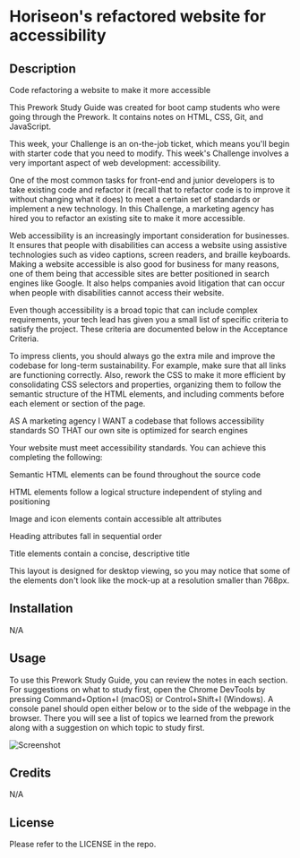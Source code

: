 # Horiseon's refactored website for accessibility

## Description
Code refactoring a website to make it more accessible 

This Prework Study Guide was created for boot camp students who were going through the Prework. It contains notes on HTML, CSS, Git, and JavaScript.

This week, your Challenge is an on-the-job ticket, which means you'll begin with starter code that you need to modify. This week's Challenge involves a very important aspect of web development: accessibility.

One of the most common tasks for front-end and junior developers is to take existing code and refactor it (recall that to refactor code is to improve it without changing what it does) to meet a certain set of standards or implement a new technology. In this Challenge, a marketing agency has hired you to refactor an existing site to make it more accessible.

Web accessibility is an increasingly important consideration for businesses. It ensures that people with disabilities can access a website using assistive technologies such as video captions, screen readers, and braille keyboards. Making a website accessible is also good for business for many reasons, one of them being that accessible sites are better positioned in search engines like Google. It also helps companies avoid litigation that can occur when people with disabilities cannot access their website.

Even though accessibility is a broad topic that can include complex requirements, your tech lead has given you a small list of specific criteria to satisfy the project. These criteria are documented below in the Acceptance Criteria.

To impress clients, you should always go the extra mile and improve the codebase for long-term sustainability. For example, make sure that all links are functioning correctly. Also, rework the CSS to make it more efficient by consolidating CSS selectors and properties, organizing them to follow the semantic structure of the HTML elements, and including comments before each element or section of the page.

AS A marketing agency
I WANT a codebase that follows accessibility standards
SO THAT our own site is optimized for search engines

Your website must meet accessibility standards. You can achieve this completing the following:

Semantic HTML elements can be found throughout the source code

HTML elements follow a logical structure independent of styling and positioning

Image and icon elements contain accessible alt attributes

Heading attributes fall in sequential order

Title elements contain a concise, descriptive title

This layout is designed for desktop viewing, so you may notice that some of the elements don't look like the mock-up at a resolution smaller than 768px.

## Installation

N/A

## Usage

To use this Prework Study Guide, you can review the notes in each section. For suggestions on what to study first, open the Chrome DevTools by pressing Command+Option+I (macOS) or Control+Shift+I (Windows). A console panel should open either below or to the side of the webpage in the browser. There you will see a list of topics we learned from the prework along with a suggestion on which topic to study first.

![Screenshot](https://github.com/Margaret-Alice/horiseon-code-refactor/blob/main/starter/assets/images/screenshot.png)

## Credits

N/A

## License

Please refer to the LICENSE in the repo.

